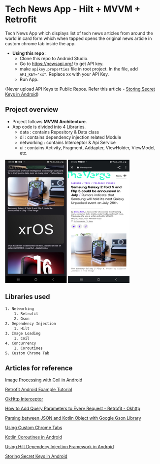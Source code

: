 
# Tech News App - Hilt + MVVM + Retrofit

Tech News App which displays list of tech news articles from around the world in card form which when tapped opens the original news article in custom chrome tab inside the app.

- **Using this repo** :
    - Clone this repo to Android Studio.
    - Go to https://newsapi.org/ to get API key.
    - make `apikey.properties` file in root project. In the file, add `API_KEY="xx"`. Replace xx with your API Key.
    - Run App.

(Never upload API Keys to Public Repos. Refer this article - <a href="https://github.com/codepath/android_guides/wiki/Storing-Secret-Keys-in-Android">Storing Secret Keys in Android</a>)

## Project overview
- Project follows **MVVM Architecture**.
- App code is divided into 4 Libraries.
    - data : contains Repository & Data class
    - di : contains dependency injection related Module
    - networking : contains Interceptor & Api Service
    - ui : contains Activity, Fragment, Addapter, ViewHolder, ViewModel, etc.

<img src=https://github.com/hsinha610/news-app-hilt-mvvm/blob/master/Screenshot_20230518_012611_Tech%20News.jpg width="200" height="400"/>
<img src=https://github.com/hsinha610/news-app-hilt-mvvm/blob/master/Screenshot_20230518_012629_Chrome.jpg width="200" height="400"/>



## Libraries used

    1. Networking 
        1. Retrofit
        2. Gson
    2. Dependency Injection
        1. Hilt
    3. Image Loading
        1. Coil 
    4. Concurrency
        1. Coroutines
    5. Custom Chrome Tab

## Articles for reference

<a href="https://www.section.io/engineering-education/image-processing-with-coil-in-android/">Image Processing with Coil in Android</a>

<a href="https://www.digitalocean.com/community/tutorials/retrofit-android-example-tutorial">Retrofit Android Example Tutorial</a>


<a href="https://amitshekhar.me/blog/okhttp-interceptor">OkHttp Interceptor</a>

<a href="https://futurestud.io/tutorials/retrofit-2-how-to-add-query-parameters-to-every-request">How to Add Query Parameters to Every Request - Retrofit - Okhttp</a>

<a href="https://medium.com/@hissain.khan/parsing-with-google-gson-library-in-android-kotlin-7920e26f5520">Parsing between JSON and Kotlin Object with Google Gson Library
</a>

<a href="https://www.geeksforgeeks.org/how-to-use-custom-chrome-tabs-in-android/">Using Custom Chrome Tabs</a>

<a href="https://proandroiddev.com/kotlin-coroutines-in-andriod-ff0b3b399fa0">Kotlin Coroutines in Android</a>

<a href="https://www.section.io/engineering-education/hilt-android-tutorial/">Using Hilt Dependecy Injection Framework in Android</a>

<a href="https://github.com/codepath/android_guides/wiki/Storing-Secret-Keys-in-Android">Storing Secret Keys in Android</a>


